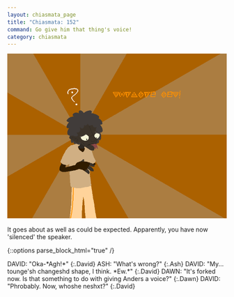 ```yaml
---
layout: chiasmata_page
title: "Chiasmata: 152"
command: Go give him that thing's voice!
category: chiasmata
---
```


![152](/chiasmata/images/narrative/151.gif)

It goes about as well as could be expected. Apparently, you have now 'silenced' the speaker.

{::options parse_block_html="true" /}
<div class="dialogue">
DAVID: "Oka-*Agh!*" 
{:.David}
ASH: "What's wrong?" 
{:.Ash}
DAVID: "My... tounge'sh changeshd shape, I think. *Ew.*" 
{:.David}
DAWN: "It's forked now. Is that something to do with giving Anders a voice?" 
{:.Dawn}
DAVID: "Phrobably. Now, whoshe neshxt?" 
{:.David}
</div>